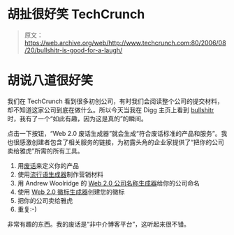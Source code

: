 # 胡扯很好笑 TechCrunch

> 原文：<https://web.archive.org/web/http://www.techcrunch.com:80/2006/08/20/bullshitr-is-good-for-a-laugh/>

# 胡说八道很好笑

 [](https://web.archive.org/web/20221209135855/http://emptybottle.org/bullshit/) 我们在 TechCrunch 看到很多初创公司，有时我们会阅读整个公司的提交材料，却不知道这家公司到底在做什么。所以今天当我在 Digg 主页上看到 [bullshitr](https://web.archive.org/web/20221209135855/http://emptybottle.org/bullshit/) 时，我有了一个“如此有趣，因为这是真的”的瞬间。

点击一下按钮，“Web 2.0 废话生成器”就会生成“符合废话标准的产品和服务”。我也很感激创建者包含了相关服务的链接，为初露头角的企业家提供了“把你的公司卖给雅虎”所需的所有工具。

1.  用[废话](https://web.archive.org/web/20221209135855/http://emptybottle.org/bullshit/)来定义你的产品
2.  使用[流行语生成器](https://web.archive.org/web/20221209135855/http://what.was.the.question.whyblog.org/buzz/)制作营销材料
3.  用 Andrew Woolridge 的 [Web 2.0 公司名称生成器](https://web.archive.org/web/20221209135855/http://andrewwooldridge.com/myapps/webtwopointoh.html)给你的公司命名
4.  使用 [Web 2.0 徽标生成器](https://web.archive.org/web/20221209135855/http://msig.info/web2test.php)创建您的徽标
5.  把你的公司卖给雅虎
6.  重复:-)

非常有趣的东西。我的废话是“非中介博客平台”，这听起来很不错。